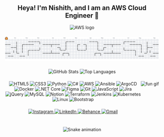 <h2 align="center">Heya! I'm Nishith, and I am an <strong>AWS Cloud Engineer</strong> 🚀</h2>

<div align="center">
  <img src="https://upload.wikimedia.org/wikipedia/commons/9/93/Amazon_Web_Services_Logo.svg" height="80" alt="AWS logo" />
</div>

###

<!-- PACMAN CONTRIBUTION GRAPH -->
<picture>
  <source media="(prefers-color-scheme: dark)" srcset="https://raw.githubusercontent.com/nishith-geedh/nishith-geedh/output/pacman-contribution-graph-dark.svg">
  <source media="(prefers-color-scheme: light)" srcset="https://raw.githubusercontent.com/nishith-geedh/nishith-geedh/output/pacman-contribution-graph.svg">
  <img alt="Pacman contribution graph" src="https://raw.githubusercontent.com/nishith-geedh/nishith-geedh/output/pacman-contribution-graph.svg">
</picture>

###

<div align="center">
  <img src="https://github-readme-stats.vercel.app/api?username=nishith-geedh&hide_title=false&hide_rank=false&show_icons=true&include_all_commits=true&count_private=true&disable_animations=false&theme=dracula&locale=en&hide_border=false" height="150" alt="GitHub Stats" />
  <img src="https://github-readme-stats.vercel.app/api/top-langs?username=nishith-geedh&locale=en&hide_title=false&layout=compact&card_width=320&langs_count=5&theme=dracula&hide_border=false" height="150" alt="Top Languages" />
</div>

###

<img align="right" height="150" src="https://i.imgflip.com/65efzo.gif" alt="fun gif" />

###

<div align="center">
  <!-- Tech stack icons -->
  <img src="https://cdn.jsdelivr.net/gh/devicons/devicon/icons/html5/html5-original.svg" height="30" alt="HTML5" />
  <img src="https://cdn.jsdelivr.net/gh/devicons/devicon/icons/css3/css3-original.svg" height="30" alt="CSS3" />
  <img src="https://cdn.jsdelivr.net/gh/devicons/devicon/icons/python/python-original.svg" height="30" alt="Python" />
  <img src="https://cdn.jsdelivr.net/gh/devicons/devicon/icons/csharp/csharp-original.svg" height="30" alt="C#" />
  <img src="https://cdn.jsdelivr.net/gh/devicons/devicon/icons/amazonwebservices/amazonwebservices-line-wordmark.svg" height="30" alt="AWS" />
  <img src="https://cdn.jsdelivr.net/gh/devicons/devicon/icons/ansible/ansible-original.svg" height="30" alt="Ansible" />
  <img src="https://cdn.jsdelivr.net/gh/devicons/devicon/icons/argocd/argocd-original.svg" height="30" alt="ArgoCD" />
  <img src="https://cdn.jsdelivr.net/gh/devicons/devicon/icons/docker/docker-original.svg" height="30" alt="Docker" />
  <img src="https://cdn.jsdelivr.net/gh/devicons/devicon/icons/dotnetcore/dotnetcore-original.svg" height="30" alt=".NET Core" />
  <img src="https://cdn.jsdelivr.net/gh/devicons/devicon/icons/figma/figma-original.svg" height="30" alt="Figma" />
  <img src="https://cdn.jsdelivr.net/gh/devicons/devicon/icons/git/git-original.svg" height="30" alt="Git" />
  <img src="https://cdn.jsdelivr.net/gh/devicons/devicon/icons/javascript/javascript-original.svg" height="30" alt="JavaScript" />
  <img src="https://cdn.jsdelivr.net/gh/devicons/devicon/icons/jira/jira-original.svg" height="30" alt="Jira" />
  <img src="https://cdn.jsdelivr.net/gh/devicons/devicon/icons/jquery/jquery-original.svg" height="30" alt="jQuery" />
  <img src="https://cdn.jsdelivr.net/gh/devicons/devicon/icons/mysql/mysql-original.svg" height="30" alt="MySQL" />
  <img src="https://cdn.jsdelivr.net/gh/devicons/devicon/icons/notion/notion-original.svg" height="30" alt="Notion" />
  <img src="https://cdn.jsdelivr.net/gh/devicons/devicon/icons/terraform/terraform-original.svg" height="30" alt="Terraform" />
  <img src="https://cdn.jsdelivr.net/gh/devicons/devicon/icons/jenkins/jenkins-line.svg" height="30" alt="Jenkins" />
  <img src="https://cdn.jsdelivr.net/gh/devicons/devicon/icons/kubernetes/kubernetes-plain.svg" height="30" alt="Kubernetes" />
  <img src="https://cdn.jsdelivr.net/gh/devicons/devicon/icons/linux/linux-original.svg" height="30" alt="Linux" />
  <img src="https://cdn.jsdelivr.net/gh/devicons/devicon/icons/bootstrap/bootstrap-original.svg" height="30" alt="Bootstrap" />
</div>

###

<div align="center">
  <a href="https://www.instagram.com/deadcalm.exe/" target="_blank">
    <img src="https://img.shields.io/static/v1?message=Instagram&logo=instagram&label=&color=E4405F&logoColor=white&labelColor=&style=for-the-badge" height="35" alt="Instagram" />
  </a>
  <a href="https://www.linkedin.com/in/nishith-geedh/" target="_blank">
    <img src="https://img.shields.io/static/v1?message=LinkedIn&logo=linkedin&label=&color=0077B5&logoColor=white&labelColor=&style=for-the-badge" height="35" alt="LinkedIn" />
  </a>
  <a href="https://www.behance.net/deadcalm_exe" target="_blank">
    <img src="https://img.shields.io/static/v1?message=Behance&logo=behance&label=&color=1769ff&logoColor=white&labelColor=&style=for-the-badge" height="35" alt="Behance" />
  </a>
  <a href="mailto:geedhnishith@gmail.com" target="_blank">
    <img src="https://img.shields.io/static/v1?message=Gmail&logo=gmail&label=&color=D14836&logoColor=white&labelColor=&style=for-the-badge" height="35" alt="Gmail" />
  </a>
</div>

###

<br clear="both">

<!-- Snake animation -->
<div align="center">
  <img src="https://raw.githubusercontent.com/nishith-geedh/nishith-geedh/output/snake.svg" alt="Snake animation" />
</div>
